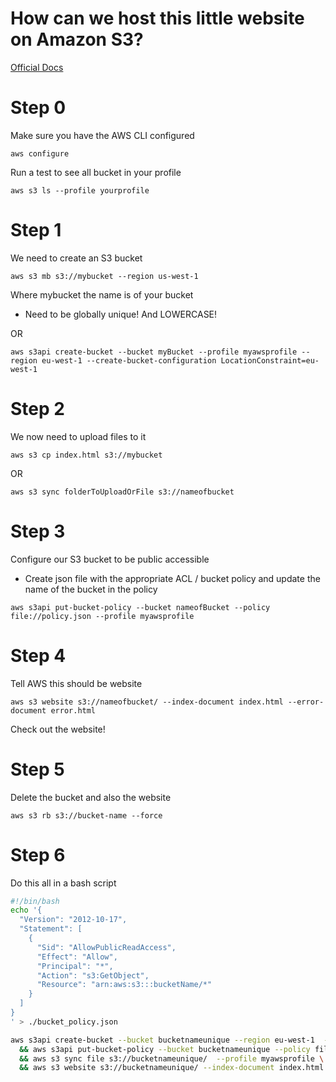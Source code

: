 # How can we host this little website on Amazon S3?

[Official Docs](https://docs.aws.amazon.com/AmazonS3/latest/user-guide/static-website-hosting.html)

# Step 0

Make sure you have the AWS CLI configured

```
aws configure
```

Run a test to see all bucket in your profile

```
aws s3 ls --profile yourprofile
```

# Step 1

We need to create an S3 bucket

```
aws s3 mb s3://mybucket --region us-west-1
```

Where mybucket the name is of your bucket

- Need to be globally unique! And LOWERCASE!

OR

```
aws s3api create-bucket --bucket myBucket --profile myawsprofile --region eu-west-1 --create-bucket-configuration LocationConstraint=eu-west-1
```

# Step 2

We now need to upload files to it

```
aws s3 cp index.html s3://mybucket
```

OR

```
aws s3 sync folderToUploadOrFile s3://nameofbucket
```

# Step 3

Configure our S3 bucket to be public accessible

- Create json file with the appropriate ACL / bucket policy and update the name of the bucket in the policy

```
aws s3api put-bucket-policy --bucket nameofBucket --policy file://policy.json --profile myawsprofile
```

# Step 4

Tell AWS this should be website

```
aws s3 website s3://nameofbucket/ --index-document index.html --error-document error.html
```

Check out the website!

# Step 5

Delete the bucket and also the website

```
aws s3 rb s3://bucket-name --force
```

# Step 6

Do this all in a bash script

```bash
#!/bin/bash
echo '{
  "Version": "2012-10-17",
  "Statement": [
    {
      "Sid": "AllowPublicReadAccess",
      "Effect": "Allow",
      "Principal": "*",
      "Action": "s3:GetObject",
      "Resource": "arn:aws:s3:::bucketName/*"
    }
  ]
}
' > ./bucket_policy.json

aws s3api create-bucket --bucket bucketnameunique --region eu-west-1  --create-bucket-configuration LocationConstraint=eu-west-1 --profile myawsprofile \
  && aws s3api put-bucket-policy --bucket bucketnameunique --policy file://bucket_policy.json --profile myawsprofile \
  && aws s3 sync file s3://bucketnameunique/  --profile myawsprofile \
  && aws s3 website s3://bucketnameunique/ --index-document index.html --error-document error.html --profile myawsprofile
```
